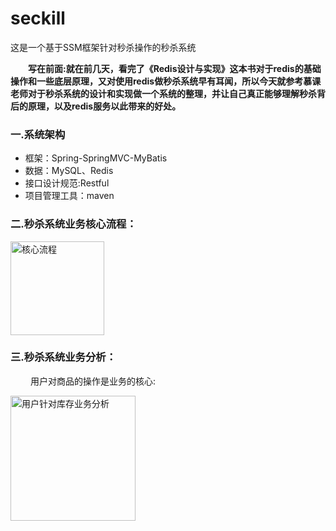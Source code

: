 # seckill
这是一个基于SSM框架针对秒杀操作的秒杀系统

**&emsp;&emsp;写在前面:就在前几天，看完了《Redis设计与实现》这本书对于redis的基础操作和一些底层原理，又对使用redis做秒杀系统早有耳闻，所以今天就参考慕课老师对于秒杀系统的设计和实现做一个系统的整理，并让自己真正能够理解秒杀背后的原理，以及redis服务以此带来的好处。**

### 一.系统架构
+ 框架：Spring-SpringMVC-MyBatis
+ 数据：MySQL、Redis
+ 接口设计规范:Restful
+ 项目管理工具：maven

### 二.秒杀系统业务核心流程：
<img src="http://kan.027cgb.com/622253/github/seckill/TIM%E6%88%AA%E5%9B%BE20190627131120.png"  alt="核心流程" widht="150" height = "150"/> 

### 三.秒杀系统业务分析：
&emsp;&emsp; 用户对商品的操作是业务的核心:

 <img src="http://kan.027cgb.com/622253/github/seckill/%E7%94%A8%E6%88%B7%E9%92%88%E5%AF%B9%E5%BA%93%E5%AD%98%E4%B8%9A%E5%8A%A1%E5%88%86%E6%9E%90.png"  alt="用户针对库存业务分析" widht="150" height = "200" align="left"/> 
 
